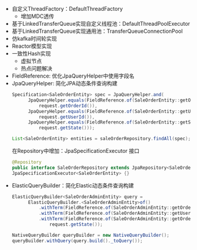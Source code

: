 
- 自定义ThreadFactory：DefaultThreadFactory
  - 增加MDC透传
- 基于LinkedTransferQueue实现自定义线程池：DefaultThreadPoolExecutor
- 基于LinkedTransferQueue实现通用池：TransferQueueConnectionPool
- 仿kafka时间轮实现
- Reactor模型实现
- 一致性Hash实现
  - 虚拟节点
  - 热点问题解决
- FieldReference: 优化JpaQueryHelper中使用字段名
- JpaQueryHelper: 简化JPA动态条件查询构建
  ```java
  Specification<SaleOrderEntity> spec = JpaQueryHelper.and(
        JpaQueryHelper.equals(FieldReference.of(SaleOrderEntity::getOrderId).name(),
            request.getOrderId()),
        JpaQueryHelper.equals(FieldReference.of(SaleOrderEntity::getUserId).name(),
            request.getUserId()),
        JpaQueryHelper.equals(FieldReference.of(SaleOrderEntity::getState).name(),
            request.getState()));

  List<SaleOrderEntity> entities = saleOrderRepository.findAll(spec);
  ```
  在Repository中增加：JpaSpecificationExecutor 接口
  ```java
  @Repository
  public interface SaleOrderRepository extends JpaRepository<SaleOrderEntity, Long>,
  JpaSpecificationExecutor<SaleOrderEntity> {}
  ```
- ElasticQueryBuilder：简化Elastic动态条件查询构建
  ```java
  ElasticQueryBuilder<SaleOrderAdminEntity> query =
        ElasticQueryBuilder.<SaleOrderAdminEntity>of()
            .withTerm(FieldReference.of(SaleOrderAdminEntity::getOrderId), request.getOrderId())
            .withTerm(FieldReference.of(SaleOrderAdminEntity::getUserId), request.getUserId())
            .withTerm(FieldReference.of(SaleOrderAdminEntity::getOrderStatus),
                request.getState());
  
  NativeQueryBuilder queryBuilder = new NativeQueryBuilder();
  queryBuilder.withQuery(query.build()._toQuery());
  ```